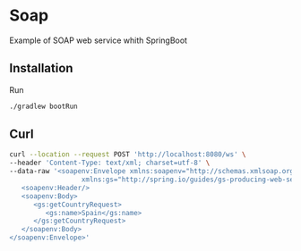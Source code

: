 # Soap

Example of SOAP web service whith SpringBoot

## Installation

Run

```bash
./gradlew bootRun
```

## Curl

```bash
curl --location --request POST 'http://localhost:8080/ws' \
--header 'Content-Type: text/xml; charset=utf-8' \
--data-raw '<soapenv:Envelope xmlns:soapenv="http://schemas.xmlsoap.org/soap/envelope/"
				  xmlns:gs="http://spring.io/guides/gs-producing-web-service">
   <soapenv:Header/>
   <soapenv:Body>
      <gs:getCountryRequest>
         <gs:name>Spain</gs:name>
      </gs:getCountryRequest>
   </soapenv:Body>
</soapenv:Envelope>'
```

